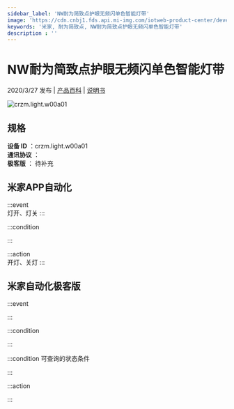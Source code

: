 ```yaml
---
sidebar_label: 'NW耐为简致点护眼无频闪单色智能灯带'
image: 'https://cdn.cnbj1.fds.api.mi-img.com/iotweb-product-center/developer_1582512973680dfqIcPxQ.png?GalaxyAccessKeyId=AKVGLQWBOVIRQ3XLEW&Expires=9223372036854775807&Signature=5jGWKqs86rxJ9LMXeDyjzOiyLSs='
keywords: '米家, 耐为简致点, NW耐为简致点护眼无频闪单色智能灯带'
description : ''
---
```

# NW耐为简致点护眼无频闪单色智能灯带

2020/3/27 发布 | [产品百科](https://home.mi.com/webapp/content/baike/product/index.html?model=crzm.light.w00a01/) | [说明书](https://home.mi.com/views/introduction.html?model=crzm.light.w00a01&region=cn)

![crzm.light.w00a01](https://cdn.cnbj1.fds.api.mi-img.com/iotweb-product-center/developer_1582512973680dfqIcPxQ.png?GalaxyAccessKeyId=AKVGLQWBOVIRQ3XLEW&Expires=9223372036854775807&Signature=5jGWKqs86rxJ9LMXeDyjzOiyLSs=)

## 规格  
> 
**设备 ID** ：crzm.light.w00a01  
**通讯协议** ：  
**极客版**  ： 待补充 


## 米家APP自动化  

:::event  
灯开、灯关
:::

:::condition  

:::

:::action   
开灯、关灯
:::

## 米家自动化极客版  

:::event  

:::

:::condition  

:::

:::condition 可查询的状态条件  

:::

:::action  

:::

        
